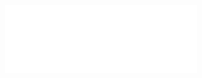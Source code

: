 <div align="center">
	<br>
	<a href="https://www.zacowan.com" target="_blank" rel="noopener noreferrer">
		<picture>
		  <source media="(min-width: 720px)" srcset="portfolio-cta.svg" alt="zacowan.com">
		  <img src="portfolio-cta-mobile.svg" alt="zacowan.com">
		</picture>
	</a>
	<br>
</div>
